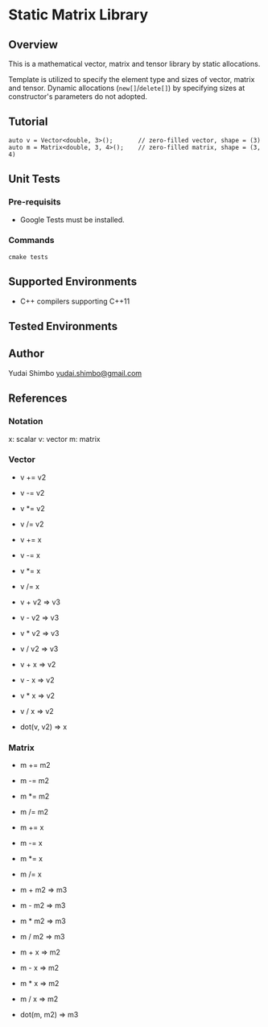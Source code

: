 
# Static Matrix Library

## Overview

This is a mathematical vector, matrix and tensor library by static allocations.

Template is utilized to specify the element type and sizes of vector, matrix
and tensor. Dynamic allocations (`new[]`/`delete[]`) by specifying sizes at
constructor's parameters do not adopted.

## Tutorial

```
auto v = Vector<double, 3>();       // zero-filled vector, shape = (3)
auto m = Matrix<double, 3, 4>();    // zero-filled matrix, shape = (3, 4)
```

## Unit Tests

### Pre-requisits

* Google Tests must be installed.

### Commands

```
cmake tests
```

## Supported Environments

* C++ compilers supporting C++11

## Tested Environments

## Author

Yudai Shimbo <yudai.shimbo@gmail.com>

## References

### Notation

x: scalar
v: vector
m: matrix

### Vector

* v += v2
* v -= v2
* v *= v2
* v /= v2

* v += x
* v -= x
* v *= x
* v /= x

* v + v2 => v3
* v - v2 => v3
* v * v2 => v3
* v / v2 => v3

* v + x => v2
* v - x => v2
* v * x => v2
* v / x => v2

* dot(v, v2) => x

### Matrix

* m += m2
* m -= m2
* m *= m2
* m /= m2

* m += x
* m -= x
* m *= x
* m /= x

* m + m2 => m3
* m - m2 => m3
* m * m2 => m3
* m / m2 => m3

* m + x => m2
* m - x => m2
* m * x => m2
* m / x => m2

* dot(m, m2) => m3
